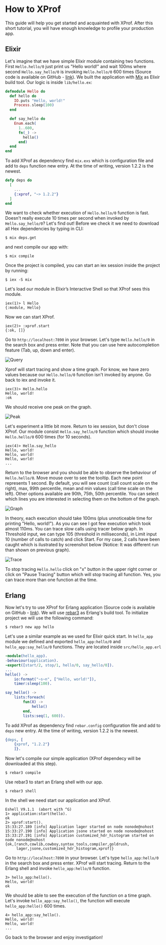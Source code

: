 # How to XProf

This guide will help you get started and acquainted with XProf. After this short tutorial, you will have enough knowledge to profile your production app.

## Elixir

Let's imagine that we have simple Elixir module containing two functions. First `Hello.hello/0` just print us "Hello world!" and wait 100ms where second `Hello.say_hello/0` is invoking `Hello.hello/0` 600 times (Source code is available on GitHub - [link](https://github.com/Appliscale/hello_xprof/tree/master/elixir)). We built the application with [Mix](https://elixir-lang.org/getting-started/mix-otp/introduction-to-mix.html) as Elixir build tool.
Our logic is inside `lib/hello.ex`:

```elixir
defmodule Hello do
  def hello do
    IO.puts "Hello, world!"
    Process.sleep(100)
  end

  def say_hello do
    Enum.each(
      1..600,
      fn(_) ->
        hello()
      end)
  end
end
```

To add XProf as dependency find `mix.exs` which is configuration file and add to `deps` function new entry. At the time of writing, version 1.2.2 is the newest.

```elixir
defp deps do
  [
    ...
    {:xprof, "~> 1.2.2"}
  ]
end

```
We want to check whether execution of `Hello.hello/0` function is fast. Doesn't really execute 10 times per second when invoked by `Hello.say_hello/0`? Let's find out! Before we check it we need to download all Hex dependencies by typing in CLI:

```
$ mix deps.get
``` 

and next compile our app with:

```
$ mix compile
```

Once the project is compiled, you can start an iex session inside the project by running:

```
$ iex -S mix
```

Let's load our module in Elixir’s Interactive Shell so that XProf sees this module.

```iex
iex(1)> l Hello
{:module, Hello}
```

Now we can start XProf.

```iex
iex(2)> :xprof.start
{:ok, []}
```

Go to `http://localhost:7890` in your browser. Let's type `Hello.hello/0` in the search box and press enter. Note that you can use here autocompletion feature (Tab, up, down and enter).

![Query](docs/query.png)

Xprof will start tracing and show a time graph. For know, we have zero values because our `Hello.hello/0` function isn't invoked by anyone. Go back to iex and invoke it.

```iex
iex(3)> Hello.hello
Hello, world!
:ok
```

We should receive one peak on the graph.

![Peak](docs/peak.png)

Let's experiment a little bit more. Return to iex session, but don't close XProf. Our module consist `Hello.say_hello/0` function which should invoke `Hello.hello/0` 600 times (for 10 seconds).

```
iex(4)> Hello.say_hello
Hello, world!
Hello, world!
Hello, world!
...
```

Return to the browser and you should be able to observe the behaviour of `Hello.hello/0`. Move mouse over to see the tooltip. Each new point represents 1 second. By default, you will see count (call count scale on the right), max, 99th percentile, mean and min values (call time scale on the left). Other options available are 90th, 75th, 50th percentile. You can select which lines you are interested in selecting them on the bottom of the graph.

![Graph](docs/graph.png)

In theory, each execution should take 100ms (plus unnoticeable time for printing "Hello, world!"). As you can see I got few execution which took almost 110ms.
You can trace slow calls using tracer below graph. In Threshold input, we can type 105 (threshold in milliseconds), in Limit input 10 (number of calls to catch) and click Start. For my case, 2 calls have been caught which is ilustrated by screenshot below (Notice: It was different run than shown on previous graph). 

![Trace](docs/trace.png)

To stop tracing `Hello.hello` click on "x" button in the upper right corner or click on "Pause Tracing" button which will stop tracing all function. Yes, you can trace more than one function at the time.

## Erlang

Now let's try to use XProf for Erlang application (Source code is available on GitHub - [link](https://github.com/Appliscale/hello_xprof/tree/master/erlang)). We will use [rebar3](http://www.rebar3.org/docs/basic-usage) as Erlang's build tool. To initialize project we will use the following command:

```
$ rebar3 new app hello
```

Let's use a similar example as we used for Elixir quick start. In `hello_app` module we defined and exported `hello_app:hello/0` and `hello_app:say_hello/0` functions. They are located inside `src/hello_app.erl`

```erlang
-module(hello_app).
-behaviour(application).
-export([start/2, stop/1, hello/0, say_hello/0]).
...
hello() ->
    io:format("~s~n", ["Hello, world!"]),
    timer:sleep(100).

say_hello() ->
    lists:foreach(
        fun(X) ->
            hello()
        end,
        lists:seq(1, 600)).
```

To add XProf as dependency find `rebar.config` configuration file and add to `deps` new entry. At the time of writing, version 1.2.2 is the newest.

```erlang
{deps, [
    {xprof, "1.2.2"}
    ]}.
```

Now let's compile our simple application (XProf dependecy will be downloaded at this step).

```
$ rebar3 compile
```

Use rebar3 to start an Erlang shell with our app.

```
$ rebar3 shell
```

In the shell we need start our application and XProf.

```
Eshell V9.1.1  (abort with ^G)
1> application:start(hello).
ok
2> xprof:start().
15:33:27.189 [info] Application lager started on node nonode@nohost
15:33:27.190 [info] Application jsone started on node nonode@nohost
15:33:27.191 [info] Application customized_hdr_histogram started on node nonode@nohost
{ok,[ranch,cowlib,cowboy,syntax_tools,compiler,goldrush,
     lager,jsone,customized_hdr_histogram,xprof]}
```

Go to `http://localhost:7890` in your browser. Let's type `hello_app:hello/0` in the search box and press enter. XProf will start tracing. Return to the Erlang shell and invoke `hello_app:hello/0` function.

```
3> hello_app:hello().
Hello, world!
ok
```

We should be able to see the execution of the function on a time graph. Let's invoke `hello_app:say_hello()`, the function will execute `hello_app:hello()` 600 times.

```
4> hello_app:say_hello().
Hello, world!
Hello, world!
...
```

Go back to the browser and enjoy investigation!
